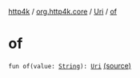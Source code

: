 [http4k](../../index.md) / [org.http4k.core](../index.md) / [Uri](index.md) / [of](./of.md)

# of

`fun of(value: `[`String`](https://kotlinlang.org/api/latest/jvm/stdlib/kotlin/-string/index.html)`): `[`Uri`](index.md) [(source)](https://github.com/http4k/http4k/blob/master/http4k-core/src/main/kotlin/org/http4k/core/Uri.kt#L12)